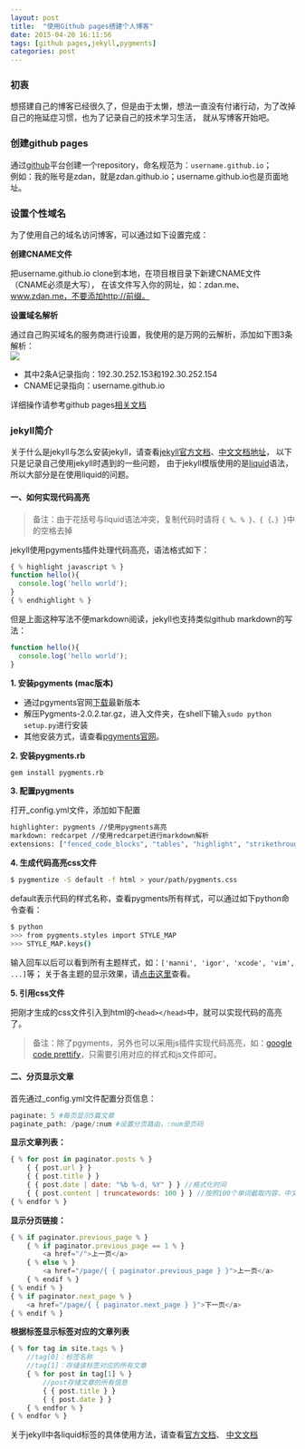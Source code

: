 ```yaml
---
layout: post
title:  "使用Github pages搭建个人博客"
date: 2015-04-20 16:11:56
tags: [github pages,jekyll,pygments]
categories: post
---
```

### 初衷
想搭建自己的博客已经很久了，但是由于太懒，想法一直没有付诸行动，为了改掉自己的拖延症习惯，也为了记录自己的技术学习生活，
就从写博客开始吧。

### 创建github pages
通过[github](https://github.com/new)平台创建一个repository，命名规范为：```username.github.io```；  
例如：我的账号是zdan，就是zdan.github.io；username.github.io也是页面地址。  

### 设置个性域名
为了使用自己的域名访问博客，可以通过如下设置完成：  

**创建CNAME文件**   

把username.github.io clone到本地，在项目根目录下新建CNAME文件（CNAME必须是大写），
在该文件写入你的网址，如：zdan.me、www.zdan.me，不要添加http://前缀。  

**设置域名解析**  

通过自己购买域名的服务商进行设置，我使用的是万网的云解析，添加如下图3条解析：  
![](http://7xi82w.com1.z0.glb.clouddn.com/blog20150421141817.jpg)  

- 其中2条A记录指向：192.30.252.153和192.30.252.154  
- CNAME记录指向：username.github.io   

详细操作请参考github pages[相关文档](https://help.github.com/articles/setting-up-a-custom-domain-with-github-pages/)

### jekyll简介

关于什么是jekyll与怎么安装jekyll，请查看[jekyll官方文档](http://jekyllrb.com/docs/home/)、[中文文档地址](http://jekyllcn.com/docs/home/)，
以下只是记录自己使用jekyll时遇到的一些问题，
由于jekyll模版使用的是[liquid](https://github.com/Shopify/liquid/wiki/Liquid-for-Designers)语法，
所以大部分是在使用liquid的问题。  

#### 一、如何实现代码高亮

> 备注：由于花括号与liquid语法冲突，复制代码时请将 ```{ %、% }、{ {、} }```中的空格去掉

jekyll使用pgyments插件处理代码高亮，语法格式如下： 

```js
{ % highlight javascript % }
function hello(){
  console.log('hello world');
}
{ % endhighlight % }
```

但是上面这种写法不便markdown阅读，jekyll也支持类似github markdown的写法：  

```javascript  
function hello(){
  console.log('hello world');
}
```

**1. 安装pgyments (mac版本)**   

- 通过pgyments官网[下载](https://pypi.python.org/pypi/Pygments)最新版本  
- 解压Pygments-2.0.2.tar.gz，进入文件夹，在shell下输入```sudo python setup.py```进行安装  
- 其他安装方式，请查看[pgyments官网](http://pygments.org/)。 


**2. 安装pygments.rb**  

```bash
gem install pygments.rb
```

**3. 配置pygments**  

打开_config.yml文件，添加如下配置  
    
```bash
highlighter: pygments //使用pygments高亮
markdown: redcarpet //使用redcarpet进行markdown解析
extensions: ["fenced_code_blocks", "tables", "highlight", "strikethrough"] //插件
```

**4. 生成代码高亮css文件**

```bash
$ pygmentize -S default -f html > your/path/pygments.css
```

default表示代码的样式名称，查看pygments所有样式，可以通过如下python命令查看： 

```bash
$ python
>>> from pygments.styles import STYLE_MAP
>>> STYLE_MAP.keys()
```

输入回车以后可以看到所有主题样式，如：```['manni', 'igor', 'xcode', 'vim', ...]```等；
关于各主题的显示效果，请[点击这里](http://pygments.org/demo/1487252/?style=vs)查看。

**5. 引用css文件**  

把刚才生成的css文件引入到html的```<head></head>```中，就可以实现代码的高亮了。  
> 备注：除了pgyments，另外也可以采用js插件实现代码高亮，如：[google code prettify](https://code.google.com/p/google-code-prettify/)，只需要引用对应的样式和js文件即可。  


#### 二、分页显示文章 
  
首先通过_config.yml文件配置分页信息：  

```py
paginate: 5 #每页显示5篇文章
paginate_path: /page/:num #设置分页路由，:num是页码
```

**显示文章列表：** 


```js
{ % for post in paginator.posts % }
    { { post.url } }
    { { post.title } }
    { { post.date | date: "%b %-d, %Y" } } //格式化时间
    { { post.content | truncatewords: 100 } } //按照100个单词截取内容，中文截取会出现问题
{ % endfor % }
```

**显示分页链接：** 

```js
{ % if paginator.previous_page % }
    { % if paginator.previous_page == 1 % }
        <a href="/">上一页</a>
    { % else % }
        <a href="/page/{ { paginator.previous_page } }">上一页</a>
    { % endif % }
{ % endif % }
{ % if paginator.next_page % }
    <a href="/page/{ { paginator.next_page } }">下一页</a>
{ % endif % }
```

**根据标签显示标签对应的文章列表**

```js
{ % for tag in site.tags % }
    //tag[0]：标签名称  
    //tag[1]：存储该标签对应的所有文章
    { % for post in tag[1] % }
        //post存储文章的所有信息
        { { post.title } } 
        { { post.date } }
    { % endfor % }
{ % endfor % }
```
    
关于jekyll中各liquid标签的具体使用方法，请查看[官方文档](http://jekyllrb.com/docs/variables/)、
[中文文档](http://jekyllcn.com/docs/variables/)  
